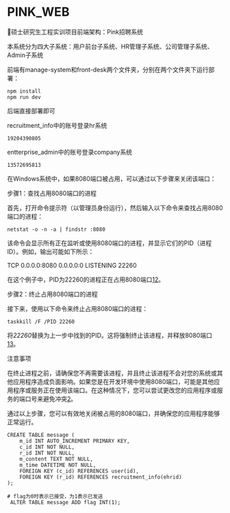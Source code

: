 # PINK_WEB

🖖硕士研究生工程实训项目前端架构：Pink招聘系统

本系统分为四大子系统：用户前台子系统、HR管理子系统、公司管理子系统、Admin子系统

前端有manage-system和front-desk两个文件夹，分别在两个文件夹下运行部署：

````shell
npm install
npm run dev
````

后端直接部署即可



recruitment_info中的账号登录hr系统

```
19204390805
```

entterprise_admin中的账号登录company系统

```
13572695813
```





在Windows系统中，如果8080端口被占用，可以通过以下步骤来关闭该端口：

步骤1：查找占用8080端口的进程

首先，打开命令提示符（以管理员身份运行），然后输入以下命令来查找占用8080端口的进程：

`netstat -o -n -a | findstr :8080`

该命令会显示所有正在监听或使用8080端口的进程，并显示它们的PID（进程ID）。例如，输出可能如下所示：

TCP 0.0.0.0:8080 0.0.0.0:0 LISTENING 22260

在这个例子中，PID为22260的进程正在占用8080端口[1](https://blog.csdn.net/qq_48556886/article/details/124432808)[2](https://blog.csdn.net/m0_64071068/article/details/123202471)。

步骤2：终止占用8080端口的进程

接下来，使用以下命令来终止占用8080端口的进程：

`taskkill /F /PID 22260`

将*22260*替换为上一步中找到的PID。这将强制终止该进程，并释放8080端口[1](https://blog.csdn.net/qq_48556886/article/details/124432808)[3](https://blog.csdn.net/lvshu_yuan/article/details/100025428)。

注意事项

在终止进程之前，请确保您不再需要该进程，并且终止该进程不会对您的系统或其他应用程序造成负面影响。如果您是在开发环境中使用8080端口，可能是其他应用程序或服务正在使用该端口。在这种情况下，您可以尝试更改您的应用程序或服务的端口号来避免冲突[2](https://blog.csdn.net/m0_64071068/article/details/123202471)。

通过以上步骤，您可以有效地关闭被占用的8080端口，并确保您的应用程序能够正常运行。



```mysql
CREATE TABLE message (
    m_id INT AUTO_INCREMENT PRIMARY KEY,
    c_id INT NOT NULL,
    r_id INT NOT NULL,
    m_content TEXT NOT NULL,
    m_time DATETIME NOT NULL,
    FOREIGN KEY (c_id) REFERENCES user(id),
    FOREIGN KEY (r_id) REFERENCES recruitment_info(ehrid)
);

# flag为0时表示已接受，为1表示已发送
 ALTER TABLE message ADD flag INT(1);
```

